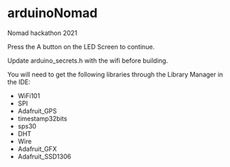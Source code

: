 # arduinoNomad
Nomad hackathon 2021

Press the A button on the LED Screen to continue.

Update arduino_secrets.h with the wifi before building.

You will need to get the following libraries through the Library Manager in the IDE:
* WiFi101
* SPI
* Adafruit_GPS
* timestamp32bits
* sps30
* DHT
* Wire
* Adafruit_GFX
* Adafruit_SSD1306
